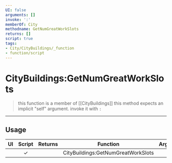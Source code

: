 ```yaml
---
UI: false
arguments: []
invoke: ':'
memberOf: City
methodname: GetNumGreatWorkSlots
returns: []
script: true
tags:
- City/CityBuildings/_function
- function/script
---
```

# CityBuildings:GetNumGreatWorkSlots
> this function is a member of [[CityBuildings]]
> this method expects an implicit "self" argument. invoke it with `:`
-----
## Usage
|  UI | Script | Returns | Function | Arguments |
|:---:|:------:|-------:|:--------:|:---------|
| |✓||CityBuildings:GetNumGreatWorkSlots||
